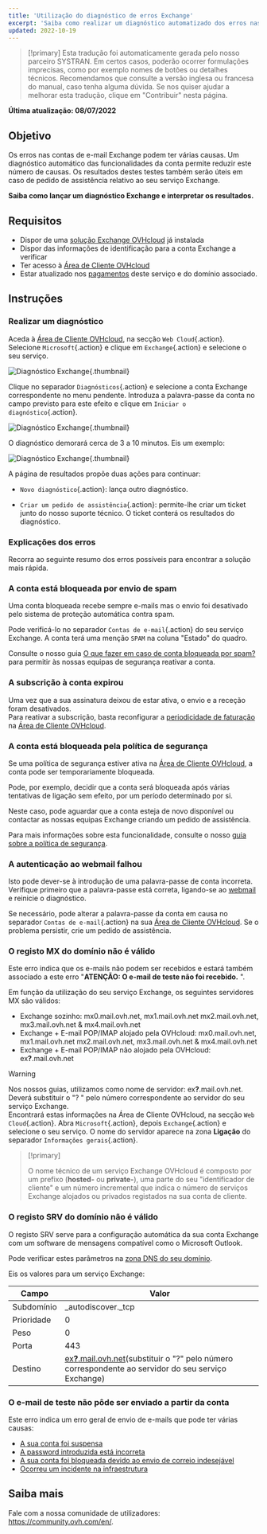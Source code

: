 ```yaml
---
title: 'Utilização do diagnóstico de erros Exchange'
excerpt: 'Saiba como realizar um diagnóstico automatizado dos erros nas contas Exchange'
updated: 2022-10-19
---
```


> [!primary]
> Esta tradução foi automaticamente gerada pelo nosso parceiro SYSTRAN. Em certos casos, poderão ocorrer formulações imprecisas, como por exemplo nomes de botões ou detalhes técnicos. Recomendamos que consulte a versão inglesa ou francesa do manual, caso tenha alguma dúvida. Se nos quiser ajudar a melhorar esta tradução, clique em "Contribuir" nesta página.
>

**Última atualização: 08/07/2022**

## Objetivo

Os erros nas contas de e-mail Exchange podem ter várias causas. Um diagnóstico automático das funcionalidades da conta permite reduzir este número de causas. Os resultados destes testes também serão úteis em caso de pedido de assistência relativo ao seu serviço Exchange.

**Saiba como lançar um diagnóstico Exchange e interpretar os resultados.**

## Requisitos

- Dispor de uma [solução Exchange OVHcloud](https://www.ovhcloud.com/pt/emails/hosted-exchange/) já instalada
- Dispor das informações de identificação para a conta Exchange a verificar
- Ter acesso à [Área de Cliente OVHcloud](https://www.ovh.com/auth/?action=gotomanager&from=https://www.ovh.pt/&ovhSubsidiary=pt)
- Estar atualizado nos [pagamentos](/pages/account_and_service_management/managing_billing_payments_and_services/invoice_management#pay-bills) deste serviço e do domínio associado.

## Instruções

### Realizar um diagnóstico

Aceda à [Área de Cliente OVHcloud](https://www.ovh.com/auth/?action=gotomanager&from=https://www.ovh.pt/&ovhSubsidiary=pt), na secção `Web Cloud`{.action}. Selecione `Microsoft`{.action} e clique em `Exchange`{.action} e selecione o seu serviço.

![Diagnóstico Exchange](images/img_4450.png){.thumbnail}

Clique no separador `Diagnósticos`{.action} e selecione a conta Exchange correspondente no menu pendente. Introduza a palavra-passe da conta no campo previsto para este efeito e clique em `Iniciar o diagnóstico`{.action}.

![Diagnóstico Exchange](images/img_4451.png){.thumbnail}

O diagnóstico demorará cerca de 3 a 10 minutos. Eis um exemplo:

![Diagnóstico Exchange](images/img_4471.png){.thumbnail}

A página de resultados propõe duas ações para continuar:

- `Novo diagnóstico`{.action}: lança outro diagnóstico.

- `Criar um pedido de assistência`{.action}: permite-lhe criar um ticket junto do nosso suporte técnico. O ticket conterá os resultados do diagnóstico.

### Explicações dos erros

Recorra ao seguinte resumo dos erros possíveis para encontrar a solução mais rápida.

### A conta está bloqueada por envio de spam <a name="blocked"></a>

Uma conta bloqueada recebe sempre e-mails mas o envio foi desativado pelo sistema de proteção automática contra spam.

Pode verificá-lo no separador `Contas de e-mail`{.action} do seu serviço Exchange. A conta terá uma menção `SPAM` na coluna "Estado" do quadro.

Consulte o nosso guia [O que fazer em caso de conta bloqueada por spam?](/pages/web_cloud/email_and_collaborative_solutions/troubleshooting/locked_for_spam) para permitir às nossas equipas de segurança reativar a conta.

### A subscrição à conta expirou <a name="expired"></a>

Uma vez que a sua assinatura deixou de estar ativa, o envio e a receção foram desativados.<br>
Para reativar a subscrição, basta reconfigurar a [periodicidade de faturação](/pages/web_cloud/email_and_collaborative_solutions/microsoft_exchange/manage_billing_exchange#periodicity) na [Área de Cliente OVHcloud](https://www.ovh.com/auth/?action=gotomanager&from=https://www.ovh.pt/&ovhSubsidiary=pt).

### A conta está bloqueada pela política de segurança

Se uma política de segurança estiver ativa na [Área de Cliente OVHcloud](https://www.ovh.com/auth/?action=gotomanager&from=https://www.ovh.pt/&ovhSubsidiary=pt), a conta pode ser temporariamente bloqueada.

Pode, por exemplo, decidir que a conta será bloqueada após várias tentativas de ligação sem efeito, por um período determinado por si.

Neste caso, pode aguardar que a conta esteja de novo disponível ou contactar as nossas equipas Exchange criando um pedido de assistência.

Para mais informações sobre esta funcionalidade, consulte o nosso [guia sobre a política de segurança](/pages/web_cloud/email_and_collaborative_solutions/common_email_features/security-policy).

### A autenticação ao webmail falhou <a name="password"></a>

Isto pode dever-se à introdução de uma palavra-passe de conta incorreta. Verifique primeiro que a palavra-passe está correta, ligando-se ao [webmail](/pages/web_cloud/email_and_collaborative_solutions/using_the_outlook_web_app_webmail/email_owa) e reinicie o diagnóstico.

Se necessário, pode alterar a palavra-passe da conta em causa no separador `Contas de e-mail`{.action} na sua [Área de Cliente OVHcloud](https://www.ovh.com/auth/?action=gotomanager&from=https://www.ovh.pt/&ovhSubsidiary=pt). Se o problema persistir, crie um pedido de assistência.

### O registo MX do domínio não é válido

Este erro indica que os e-mails não podem ser recebidos e estará também associado a este erro "**ATENÇÃO: O e-mail de teste não foi recebido.** ".

Em função da utilização do seu serviço Exchange, os seguintes servidores MX são válidos:

- Exchange sozinho: mx0.mail.ovh.net, mx1.mail.ovh.net mx2.mail.ovh.net, mx3.mail.ovh.net & mx4.mail.ovh.net
- Exchange + E-mail POP/IMAP alojado pela OVHcloud: mx0.mail.ovh.net, mx1.mail.ovh.net mx2.mail.ovh.net, mx3.mail.ovh.net & mx4.mail.ovh.net
- Exchange + E-mail POP/IMAP não alojado pela OVHcloud: ex<b>?</b>.mail.ovh.net

<a name="hostname"></a>

> [!warning]
> Nos nossos guias, utilizamos como nome de servidor: ex<b>?</b>.mail.ovh.net. Deverá substituir o "? " pelo número correspondente ao servidor do seu serviço Exchange.<br>
> Encontrará estas informações na Área de Cliente OVHcloud, na secção `Web Cloud`{.action}. Abra `Microsoft`{.action}, depois `Exchange`{.action} e selecione o seu serviço. O nome do servidor aparece na zona **Ligação** do separador `Informações gerais`{.action}.
>

> [!primary]
>
> O nome técnico de um serviço Exchange OVHcloud é composto por um prefixo (**hosted-** ou **private-**), uma parte do seu "identificador de cliente" e um número incremental que indica o número de serviços Exchange alojados ou privados registados na sua conta de cliente.
>

### O registo SRV do domínio não é válido

O registo SRV serve para a configuração automática da sua conta Exchange com um software de mensagens compatível como o Microsoft Outlook.

Pode verificar estes parâmetros na [zona DNS do seu domínio](/pages/web_cloud/domains/dns_zone_edit).

Eis os valores para um serviço Exchange:

Campo | Valor
------------ | -------------
Subdomínio | _autodiscover._tcp
Prioridade | 0
Peso | 0
Porta | 443
Destino | [ex<b>?</b>.mail.ovh.net](#hostname)(substituir o "?" pelo número correspondente ao servidor do seu serviço Exchange)

### O e-mail de teste não pôde ser enviado a partir da conta

Este erro indica um erro geral de envio de e-mails que pode ter várias causas:

- [A sua conta foi suspensa](#expired)
- [A password introduzida está incorreta](#password)
- [A sua conta foi bloqueada devido ao envio de correio indesejável](#blocked)
- [Ocorreu um incidente na infraestrutura](https://web-cloud.status-ovhcloud.com/)

## Saiba mais

Fale com a nossa comunidade de utilizadores: <https://community.ovh.com/en/>.
